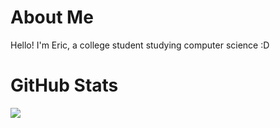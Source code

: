 # About Me
Hello! I'm Eric, a college student studying computer science :D

# GitHub Stats
<img align="left" src="https://github-readme-stats.vercel.app/api/?username=eric-exe&show_icons=true&include_all_commits=true&theme=gotham" />
<br/>
